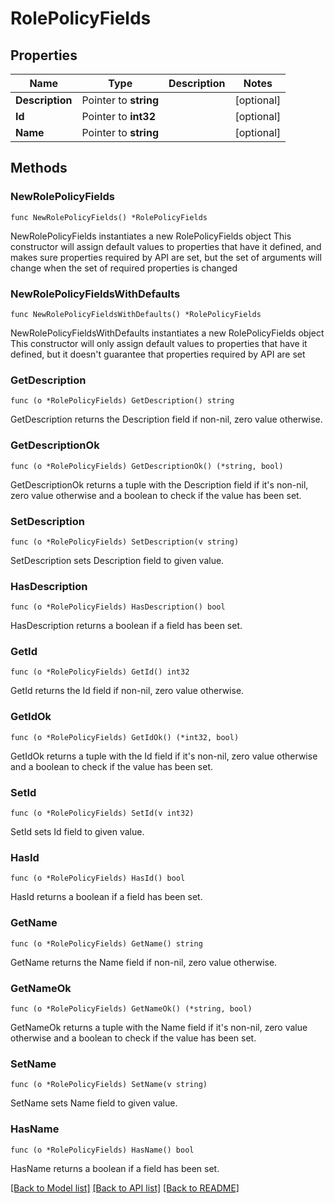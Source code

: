 # RolePolicyFields

## Properties

Name | Type | Description | Notes
------------ | ------------- | ------------- | -------------
**Description** | Pointer to **string** |  | [optional] 
**Id** | Pointer to **int32** |  | [optional] 
**Name** | Pointer to **string** |  | [optional] 

## Methods

### NewRolePolicyFields

`func NewRolePolicyFields() *RolePolicyFields`

NewRolePolicyFields instantiates a new RolePolicyFields object
This constructor will assign default values to properties that have it defined,
and makes sure properties required by API are set, but the set of arguments
will change when the set of required properties is changed

### NewRolePolicyFieldsWithDefaults

`func NewRolePolicyFieldsWithDefaults() *RolePolicyFields`

NewRolePolicyFieldsWithDefaults instantiates a new RolePolicyFields object
This constructor will only assign default values to properties that have it defined,
but it doesn't guarantee that properties required by API are set

### GetDescription

`func (o *RolePolicyFields) GetDescription() string`

GetDescription returns the Description field if non-nil, zero value otherwise.

### GetDescriptionOk

`func (o *RolePolicyFields) GetDescriptionOk() (*string, bool)`

GetDescriptionOk returns a tuple with the Description field if it's non-nil, zero value otherwise
and a boolean to check if the value has been set.

### SetDescription

`func (o *RolePolicyFields) SetDescription(v string)`

SetDescription sets Description field to given value.

### HasDescription

`func (o *RolePolicyFields) HasDescription() bool`

HasDescription returns a boolean if a field has been set.

### GetId

`func (o *RolePolicyFields) GetId() int32`

GetId returns the Id field if non-nil, zero value otherwise.

### GetIdOk

`func (o *RolePolicyFields) GetIdOk() (*int32, bool)`

GetIdOk returns a tuple with the Id field if it's non-nil, zero value otherwise
and a boolean to check if the value has been set.

### SetId

`func (o *RolePolicyFields) SetId(v int32)`

SetId sets Id field to given value.

### HasId

`func (o *RolePolicyFields) HasId() bool`

HasId returns a boolean if a field has been set.

### GetName

`func (o *RolePolicyFields) GetName() string`

GetName returns the Name field if non-nil, zero value otherwise.

### GetNameOk

`func (o *RolePolicyFields) GetNameOk() (*string, bool)`

GetNameOk returns a tuple with the Name field if it's non-nil, zero value otherwise
and a boolean to check if the value has been set.

### SetName

`func (o *RolePolicyFields) SetName(v string)`

SetName sets Name field to given value.

### HasName

`func (o *RolePolicyFields) HasName() bool`

HasName returns a boolean if a field has been set.


[[Back to Model list]](../README.md#documentation-for-models) [[Back to API list]](../README.md#documentation-for-api-endpoints) [[Back to README]](../README.md)


